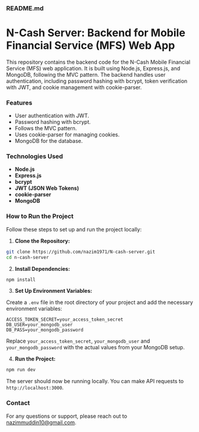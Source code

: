 ### README.md

# N-Cash Server: Backend for Mobile Financial Service (MFS) Web App

This repository contains the backend code for the N-Cash Mobile Financial Service (MFS) web application. It is built using Node.js, Express.js, and MongoDB, following the MVC pattern. The backend handles user authentication, including password hashing with bcrypt, token verification with JWT, and cookie management with cookie-parser.

### Features

- User authentication with JWT.
- Password hashing with bcrypt.
- Follows the MVC pattern.
- Uses cookie-parser for managing cookies.
- MongoDB for the database.

### Technologies Used

- **Node.js**
- **Express.js**
- **bcrypt**
- **JWT (JSON Web Tokens)**
- **cookie-parser**
- **MongoDB**

### How to Run the Project

Follow these steps to set up and run the project locally:

1. **Clone the Repository:**

```bash
git clone https://github.com/nazim1971/N-cash-server.git
cd n-cash-server
```

2. **Install Dependencies:**

```bash
npm install
```

3. **Set Up Environment Variables:**

Create a `.env` file in the root directory of your project and add the necessary environment variables:

```
ACCESS_TOKEN_SECRET=your_access_token_secret
DB_USER=your_mongodb_user
DB_PASS=your_mongodb_password
```

Replace `your_access_token_secret`, `your_mongodb_user` and `your_mongodb_password` with the actual values from your MongoDB setup.

4. **Run the Project:**

```bash
npm run dev
```

The server should now be running locally. You can make API requests to `http://localhost:3000`.

### Contact

For any questions or support, please reach out to [nazimmuddin10@gmail.com](mailto:nazimmuddin10@gmail.com).
